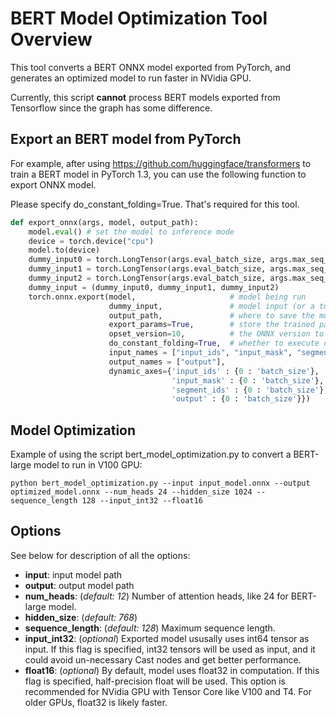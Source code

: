 # BERT Model Optimization Tool Overview

This tool converts a BERT ONNX model exported from PyTorch, and generates an optimized model to run faster in NVidia GPU.

Currently, this script **cannot** process BERT models exported from Tensorflow since the graph has some difference.

## Export an BERT model from PyTorch
For example, after using https://github.com/huggingface/transformers to train a BERT model in PyTorch 1.3, you can use the following function to export ONNX model. 

Please specify do_constant_folding=True. That's required for this tool.

```python
def export_onnx(args, model, output_path):
    model.eval() # set the model to inference mode
    device = torch.device("cpu")
    model.to(device)
    dummy_input0 = torch.LongTensor(args.eval_batch_size, args.max_seq_length).fill_(1).to(device)
    dummy_input1 = torch.LongTensor(args.eval_batch_size, args.max_seq_length).fill_(1).to(device)
    dummy_input2 = torch.LongTensor(args.eval_batch_size, args.max_seq_length).fill_(0).to(device)
    dummy_input = (dummy_input0, dummy_input1, dummy_input2)
    torch.onnx.export(model,                     # model being run
                      dummy_input,               # model input (or a tuple for multiple inputs)
                      output_path,               # where to save the model (can be a file or file-like object)
                      export_params=True,        # store the trained parameter weights inside the model file
                      opset_version=10,          # the ONNX version to export the model to
                      do_constant_folding=True,  # whether to execute constant folding for optimization
                      input_names = ["input_ids", "input_mask", "segment_ids"],
                      output_names = ["output"],
                      dynamic_axes={'input_ids' : {0 : 'batch_size'},    # variable lenght axes
                                    'input_mask' : {0 : 'batch_size'},
                                    'segment_ids' : {0 : 'batch_size'},
                                    'output' : {0 : 'batch_size'}})
```
## Model Optimization

Example of using the script bert_model_optimization.py to convert a BERT-large model to run in V100 GPU:
```console
python bert_model_optimization.py --input input_model.onnx --output optimized_model.onnx --num_heads 24 --hidden_size 1024 --sequence_length 128 --input_int32 --float16
```

## Options

See below for description of all the options:

- **input**: input model path
- **output**: output model path
- **num_heads**: (*default: 12*)
    Number of attention heads, like 24 for BERT-large model.
- **hidden_size**: (*default: 768*)
- **sequence_length**: (*default: 128*)
    Maximum sequence length.
- **input_int32**: (*optional*)
    Exported model ususally uses int64 tensor as input. If this flag is specified, int32 tensors will be used as input, and it could avoid un-necessary Cast nodes and get better performance.
- **float16**: (*optional*)
    By default, model uses float32 in computation. If this flag is specified, half-precision float will be used. This option is recommended for NVidia GPU with Tensor Core like V100 and T4. For older GPUs, float32 is likely faster.